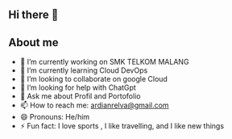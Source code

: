 ## Hi there 👋

## About me
- 🔭 I’m currently working on SMK TELKOM MALANG
- 🌱 I’m currently learning Cloud DevOps
- 👯 I’m looking to collaborate on google Cloud
- 🤔 I’m looking for help with ChatGpt
- 💬 Ask me about Profil and Portofolio
- 📫 How to reach me: ardianrelva@gmail.com
- 😄 Pronouns: He/him
- ⚡ Fun fact: I love sports , I like travelling, and I like new things

